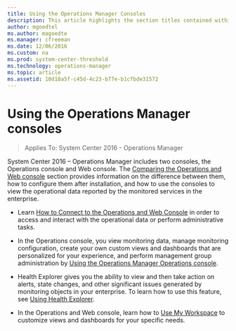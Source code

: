 ```yaml
---
title: Using the Operations Manager Consoles
description: This article highlights the section titles contained within this section of the Operations Manager 2016 documentation.  
author: mgoedtel
ms.author: magoedte
ms.manager: cfreeman
ms.date: 12/06/2016
ms.custom: na
ms.prod: system-center-threshold
ms.technology: operations-manager
ms.topic: article
ms.assetid: 10d18a5f-c45d-4c23-b77e-b1cfbde31572
---
```


# Using the Operations Manager consoles

>Applies To: System Center 2016 - Operations Manager
  
System Center 2016 – Operations Manager includes two consoles, the Operations console and Web console.  The [Comparing the Operations and Web console](manage-consoles-comparison.md) section provides information on the difference between them, how to configure them after installation, and how to use the consoles to view the operational data reported by the monitored services in the enterprise.  

- Learn [How to Connect to the Operations and Web Console](manage-consoles-how-to-connect.md) in order to access and interact with the operational data or perform administrative tasks.  

- In the Operations console, you view monitoring data, manage monitoring configuration, create your own custom views and dashboards that are personalized for your experience, and perform management group administration by [Using the Operations Manager Operations console](../om/manage/using-the-operations-console-in-operations-manager.md).   
  
- Health Explorer gives you the ability to view and then take action on alerts, state changes, and other significant issues generated by monitoring objects in your enterprise.  To learn how to use this feature, see [Using Health Explorer](manage-consoles-overview-healthexplorer.md).  

- In the Operations and Web console, learn how to [Use My Workspace](manage-consoles-my-workspace.md) to customize views and dashboards for your specific needs.
